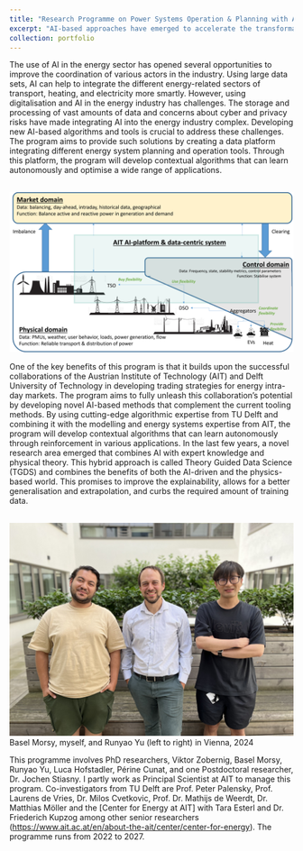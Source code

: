 ```yaml
---
title: "Research Programme on Power Systems Operation & Planning with AI: AIT and TU Delft"
excerpt: "AI-based approaches have emerged to accelerate the transformation of our energy systems toward sustainability. With digitalisation revolutionising the energy sector, there is now a vast potential to achieve more efficient, reliable, and secure operation of our energy infrastructure. Artificial Intelligence (AI) has become a powerful and disruptive tool for decision-making, helping to tackle the increased complexity and uncertainty of the transition towards a sustainable and renewable energy system. <br/><img src='/images/AIToverview.png' style='width:50%;'>"
collection: portfolio
---
```


The use of AI in the energy sector has opened several opportunities to improve the coordination of various actors in the industry. Using large data sets, AI can help to integrate the different energy-related sectors of transport, heating, and electricity more smartly. However, using digitalisation and AI in the energy industry has challenges. The storage and processing of vast amounts of data and concerns about cyber and privacy risks have made integrating AI into the energy industry complex. Developing new AI-based algorithms and tools is crucial to address these challenges. The program aims to provide such solutions by creating a data platform integrating different energy system planning and operation tools. Through this platform, the program will develop contextual algorithms that can learn autonomously and optimise a wide range of applications.

<br/><img src='/images/AIToverview.png'>

One of the key benefits of this program is that it builds upon the successful collaborations of the Austrian Institute of Technology (AIT) and Delft University of Technology in developing trading strategies for energy intra-day markets. The program aims to fully unleash this collaboration’s potential by developing novel AI-based methods that complement the current tooling methods. By using cutting-edge algorithmic expertise from TU Delft and combining it with the modelling and energy systems expertise from AIT, the program will develop contextual algorithms that can learn autonomously through reinforcement in various applications. In the last few years, a novel research area emerged that combines AI with expert knowledge and physical theory. This hybrid approach is called Theory Guided Data Science (TGDS) and combines the benefits of both the AI-driven and the physics-based world. This promises to improve the explainability, allows for a better generalisation and extrapolation, and curbs the required amount of training data. 

<br/><img src='/images/IMG_E8845.JPG'>
Basel Morsy, myself, and Runyao Yu (left to right) in Vienna, 2024

This programme involves PhD researchers, Viktor Zobernig, Basel Morsy, Runyao Yu, Luca Hofstadler, Périne Cunat, and one Postdoctoral researcher, Dr. Jochen Stiasny. I partly work as Principal Scientist at AIT to manage this program. Co-investigators from TU Delft are Prof. Peter Palensky, Prof. Laurens de Vries, Dr. Milos Cvetkovic, Prof. Dr. Mathijs de Weerdt, Dr. Matthias Möller and the [Center for Energy at AIT] with Tara Esterl and Dr. Friederich Kupzog among other senior researchers (https://www.ait.ac.at/en/about-the-ait/center/center-for-energy). The programme runs from 2022 to 2027. 
